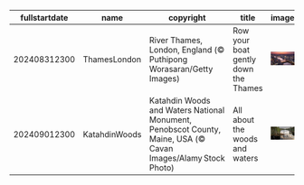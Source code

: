 |fullstartdate|name|copyright|title|image|
|--|--|--|--|--|
202408312300|ThamesLondon|River Thames, London, England (© Puthipong Worasaran/Getty Images)|Row your boat gently down the Thames|![](/en-GB/2024/09/202408312300ThamesLondon.jpg)|
202409012300|KatahdinWoods|Katahdin Woods and Waters National Monument, Penobscot County, Maine, USA (© Cavan Images/Alamy Stock Photo)|All about the woods and waters|![](/en-GB/2024/09/202409012300KatahdinWoods.jpg)|
